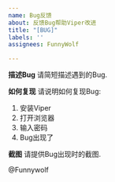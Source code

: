 ```yaml
---
name: Bug反馈
about: 反馈Bug帮助Viper改进
title: "[BUG]"
labels: ''
assignees: FunnyWolf

---
```


<!--
以下信息可能会帮助你
[运行日志](https://www.yuque.com/vipersec/blog/is0ypq)
或者搜索Issues
-->

**描述Bug**
请简短描述遇到的Bug.

**如何复现**
请说明如何复现Bug:
1. 安装Viper
2. 打开浏览器
3. 输入密码
4. Bug出现了

**截图**
请提供Bug出现时的截图.

@Funnywolf

